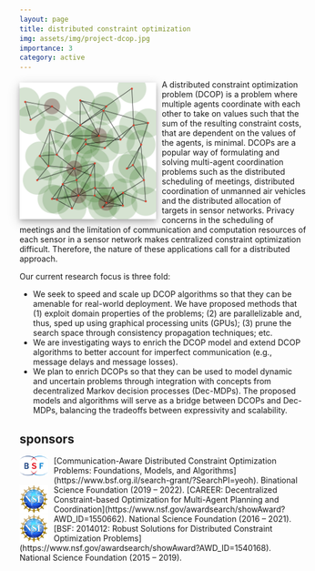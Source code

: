 ```yaml
---
layout: page
title: distributed constraint optimization
img: assets/img/project-dcop.jpg
importance: 3
category: active
---
```

<img style="float: left; margin: 5px 10px 5px 0px; width: 240px; box-shadow: 0 4px 8px 0 rgba(0, 0, 0, 0.2), 0 6px 20px 0 rgba(0, 0, 0, 0.19);" src="/assets/img/project-dcop.jpg">
A distributed constraint optimization problem (DCOP) is a problem where multiple agents coordinate with each other to take on values such that the sum of the resulting constraint costs, that are dependent on the values of the agents, is minimal. DCOPs are a popular way of formulating and solving multi-agent coordination problems such as the distributed scheduling of meetings, distributed coordination of unmanned air vehicles and the distributed allocation of targets in sensor networks. Privacy concerns in the scheduling of meetings and the limitation of communication and computation resources of each sensor in a sensor network makes centralized constraint optimization difficult. Therefore, the nature of these applications call for a distributed approach.

Our current research focus is three fold:
- We seek to speed and scale up DCOP algorithms so that they can be amenable for real-world deployment. We have proposed methods that (1) exploit domain properties of the problems; (2) are parallelizable and, thus, sped up using graphical processing units (GPUs); (3) prune the search space through consistency propagation techniques; etc.
- We are investigating ways to enrich the DCOP model and extend DCOP algorithms to better account for imperfect communication (e.g., message delays and message losses).
- We plan to enrich DCOPs so that they can be used to model dynamic and uncertain problems through integration with concepts from decentralized Markov decision processes (Dec-MDPs). The proposed models and algorithms will serve as a bridge between DCOPs and Dec-MDPs, balancing the tradeoffs between expressivity and scalability.

<h2>sponsors</h2>

<p></p>

<img style="float: left; margin: 0px 10px 0px 0px;" src="/assets/img/bsf.png" width="50px">
[Communication-Aware Distributed Constraint Optimization Problems: Foundations, Models, and Algorithms](https://www.bsf.org.il/search-grant/?SearchPI=yeoh).
Binational Science Foundation (2019 – 2022).

<img style="float: left; margin: 0px 10px 0px 0px;" src="/assets/img/nsf.png" width="50px">
[CAREER: Decentralized Constraint-based Optimization for Multi-Agent Planning and Coordination](https://www.nsf.gov/awardsearch/showAward?AWD_ID=1550662).
National Science Foundation (2016 – 2021).

<img style="float: left; margin: 0px 10px 0px 0px;" src="/assets/img/nsf.png" width="50px">
[BSF: 2014012: Robust Solutions for Distributed Constraint Optimization Problems](https://www.nsf.gov/awardsearch/showAward?AWD_ID=1540168).<br/>
National Science Foundation (2015 – 2019).
